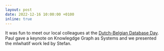 ```yaml
---
layout: post
date: 2022-12-16 10:00:00 +0100
inline: true
---
```


It was fun to meet our local colleagues at the [Dutch-Belgian Database Day](https://dbdbd2022.github.io). Paul gave a keynote on Knowlegdge Graph as Systems and we presented the mlwhatif work led by Stefan. 